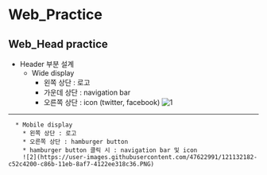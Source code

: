 # Web_Practice   

  ## Web_Head practice
  
   * Header 부분 설계
      * Wide display
        * 왼쪽 상단 : 로고
        * 가운데 상단 : navigation bar
        * 오른쪽 상단 : icon (twitter, facebook)
        ![1](https://user-images.githubusercontent.com/47622991/121132155-bc3b7080-c86b-11eb-8666-5feb077aa3e1.PNG)

-----------------------------------------------------

      * Mobile display
        * 왼쪽 상단 : 로고
        * 오른쪽 상단 : hamburger button
        * hamburger button 클릭 시 : navigation bar 및 icon
        ![2](https://user-images.githubusercontent.com/47622991/121132182-c52c4200-c86b-11eb-8af7-4122ee318c36.PNG)

 
    
